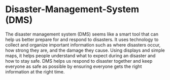 # Disaster-Management-System (DMS)
The disaster management system (DMS) seems like a smart tool that can help us better prepare for and respond to disasters. It uses technology to collect and organize important information such as where disasters occur, how strong they are, and the damage they cause. Using displays and simple maps, it helps people understand what to expect during an disaster and how to stay safe. DMS helps us respond to disaster together and keep everyone as safe as possible by ensuring everyone gets the right information at the right time.
